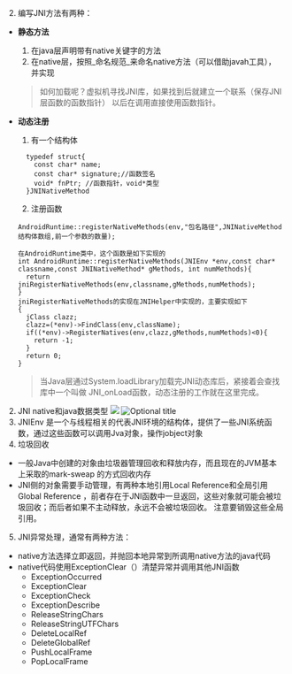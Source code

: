 2. 编写JNI方法有两种：
  - **静态方法**
    1. 在java层声明带有native关键字的方法
    2. 在native层，按照_命名规范_来命名native方法（可以借助javah工具），并实现
    >如何加载呢？虚拟机寻找JNI库，如果找到后就建立一个联系（保存JNI层函数的函数指针）
    以后在调用直接使用函数指针。

  - **动态注册**
    1. 有一个结构体
      ```
        typedef struct{
          const char* name;
          const char* signature;//函数签名
          void* fnPtr; //函数指针，void*类型
        }JNINativeMethod
      ```
    2. 注册函数
      ```
      AndroidRuntime::registerNativeMethods(env,"包名路径",JNINativeMethod结构体数组,前一个参数的数量);

      在AndroidRuntime类中，这个函数是如下实现的
      int AndroidRuntime::registerNativeMethods(JNIEnv *env,const char* classname,const JNINativeMethod* gMethods, int numMethods){
        return jniRegisterNativeMethods(env,classname,gMethods,numMethods);
      }
      jniRegisterNativeMethods的实现在JNIHelper中实现的，主要实现如下
      {
        jClass clazz;
        clazz=(*env)->FindClass(env,className);
        if((*env)->RegisterNatives(env,clazz,gMethods,numMethods)<0){
          return -1;
        }
        return 0;
      }
      ```
      >当Java层通过System.loadLibrary加载完JNI动态库后，紧接着会查找库中一个叫做
      JNI_onLoad函数，动态注册的工作就在这里完成。

2. JNI native和java数据类型
  ![](http://ww4.sinaimg.cn/large/4483e99egw1etm3kj6bayj20wr0bfwgp.jpg)
  ![](/Users/dongjiawei/.atom/evnd/tmp/clipboard_20150630_142445.png "Optional title")
3. JNIEnv 是一个与线程相关的代表JNI环境的结构体，提供了一些JNI系统函数，通过这些函数可以调用Jva对象，操作jobject对象
4. 垃圾回收
  - 一般Java中创建的对象由垃圾器管理回收和释放内存，而且现在的JVM基本上采取的mark-sweap
  的方式回收内存
  - JNI侧的对象需要手动管理，有两种本地引用Local Reference和全局引用Global Reference
，前者存在于JNI函数中一旦返回，这些对象就可能会被垃圾回收；而后者如果不主动释放，永远不会被垃圾回收。
注意要销毁这些全局引用。
5. JNI异常处理，通常有两种方法：
  - native方法选择立即返回，并抛回本地异常到所调用native方法的java代码
  - native代码使用ExceptionClear（）清楚异常并调用其他JNI函数
    - ExceptionOccurred
    - ExceptionClear
    - ExceptionCheck
    - ExceptionDescribe
    - ReleaseStringChars
    - ReleaseStringUTFChars
    - DeleteLocalRef
    - DeleteGlobalRef
    - PushLocalFrame
    - PopLocalFrame
